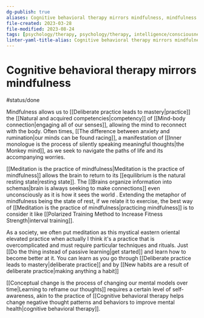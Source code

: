 ```yaml
---
dg-publish: true
aliases: Cognitive behavioral therapy mirrors mindfulness, mindfulness mirrors CBT, similarities between CBT and mindfulness, cognitive behavioral therapy resembles mindfulness
file-created: 2023-03-28
file-modified: 2023-08-24
tags: [psychology/therapy, psychology/therapy, intelligence/consciousness/mindfulness, physics/equilibrium, mindset, mindset/deliberate-practice]
linter-yaml-title-alias: Cognitive behavioral therapy mirrors mindfulness
---
```


# Cognitive behavioral therapy mirrors mindfulness

#status/done

Mindfulness allows us to [[Deliberate practice leads to mastery|practice]] the [[Natural and acquired competencies|competency]] of [[Mind-body connection|engaging all of our senses]], allowing the mind to reconnect with the body. Often times,  [[The difference between anxiety and rumination|our minds can be found racing]], a manifestation of [[Inner monologue is the process of silently speaking meaningful thoughts|the Monkey mind]], as we seek to navigate the paths of life and its accompanying worries.

[[Meditation is the practice of mindfulness|Meditation is the practice of mindfulness]] allows the brain to return to its [[equilibrium is the natural resting state|resting state]]. The [[Brains organize information into schemas|brain is always seeking to make connections]] even unconsciously as it is how it sees the world . Extending the metaphor of mindfulness being the state of rest, if we relate it to exercise, the best way of [[Meditation is the practice of mindfulness|practicing mindfulness]] is to consider it like [[Polarized Training Method to Increase Fitness Strength|interval training]].

As a society, we often put meditation as this mystical eastern oriental elevated practice when actually I think it's a practice that is overcomplicated and must require particular techniques and rituals. Just [[Do the thing instead of passive learning|get started]] and learn how to become better at it. You can learn as you go through [[Deliberate practice leads to mastery|deliberate practice]] and by [[New habits are a result of deliberate practice|making anything a habit]]

[[Conceptual change is the process of changing our mental models over time|Learning to reframe our thoughts]] requires a certain level of self-awareness, akin to the practice of [[Cognitive behavioral therapy helps change negative thought patterns and behaviors to improve mental health|cognitive behavioral therapy]].
